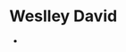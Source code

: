 <h1>Weslley David</h1>
<tr>
<div>
  <ul color = "#ffffff">
    <li></li>
     <!--<li><i>jfqpor ptwhwertrrj twe gj fjsdfkjgh9e</i></li>-->
    <!--<li><i>Oi, eu acho que sou o Weslley. </i></li>
    <li><i>Gosto de estudar e constuir coisas legais.</i></li>-->
  </ul>
</div>

<!-- 
- 👋 Hi, I’m Weslley David
- 👀 I’m interested in web dev and game dev
- 🌱 I’m currently learning ADS - IFPI(Central Campus) 
- 💞️ I’m looking to collaborate on Dev media
- 📫 How to reach me https://www.linkedin.com/in/weslley-david-2bb5b2183

<!---
wedexe/wedexe is a ✨ special ✨ repository because its `README.md` (this file) appears on your GitHub profile.
You can click the Preview link to take a look at your changes.
--->
